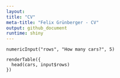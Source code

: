 ```yaml
---
layout:
title: "CV"
meta-title: "Felix Grünberger - CV"
output: github_document
runtime: shiny
---
```


```{r, echo=FALSE}
numericInput("rows", "How many cars?", 5)

renderTable({
  head(cars, input$rows)
})
```


